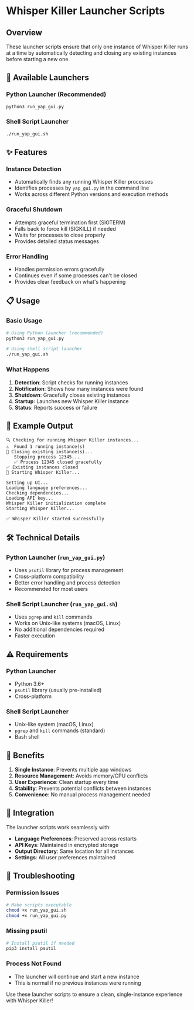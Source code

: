 # Whisper Killer Launcher Scripts

## Overview

These launcher scripts ensure that only one instance of Whisper Killer runs at a time by automatically detecting and closing any existing instances before starting a new one.

## 🚀 **Available Launchers**

### **Python Launcher** (Recommended)
```bash
python3 run_yap_gui.py
```

### **Shell Script Launcher**
```bash
./run_yap_gui.sh
```

## ✨ **Features**

### **Instance Detection**
- Automatically finds any running Whisper Killer processes
- Identifies processes by `yap_gui.py` in the command line
- Works across different Python versions and execution methods

### **Graceful Shutdown**
- Attempts graceful termination first (SIGTERM)
- Falls back to force kill (SIGKILL) if needed
- Waits for processes to close properly
- Provides detailed status messages

### **Error Handling**
- Handles permission errors gracefully
- Continues even if some processes can't be closed
- Provides clear feedback on what's happening

## 📋 **Usage**

### **Basic Usage**
```bash
# Using Python launcher (recommended)
python3 run_yap_gui.py

# Using shell script launcher
./run_yap_gui.sh
```

### **What Happens**
1. **Detection**: Script checks for running instances
2. **Notification**: Shows how many instances were found
3. **Shutdown**: Gracefully closes existing instances
4. **Startup**: Launches new Whisper Killer instance
5. **Status**: Reports success or failure

## 🔧 **Example Output**

```
🔍 Checking for running Whisper Killer instances...
⚠️  Found 1 running instance(s)
🔄 Closing existing instance(s)...
   Stopping process 12345...
   ✅ Process 12345 closed gracefully
✅ Existing instances closed
🚀 Starting Whisper Killer...

Setting up UI...
Loading language preferences...
Checking dependencies...
Loading API key...
Whisper Killer initialization complete
Starting Whisper Killer...

✅ Whisper Killer started successfully
```

## 🛠 **Technical Details**

### **Python Launcher** (`run_yap_gui.py`)
- Uses `psutil` library for process management
- Cross-platform compatibility
- Better error handling and process detection
- Recommended for most users

### **Shell Script Launcher** (`run_yap_gui.sh`)
- Uses `pgrep` and `kill` commands
- Works on Unix-like systems (macOS, Linux)
- No additional dependencies required
- Faster execution

## ⚠️ **Requirements**

### **Python Launcher**
- Python 3.6+
- `psutil` library (usually pre-installed)
- Cross-platform

### **Shell Script Launcher**
- Unix-like system (macOS, Linux)
- `pgrep` and `kill` commands (standard)
- Bash shell

## 🎯 **Benefits**

1. **Single Instance**: Prevents multiple app windows
2. **Resource Management**: Avoids memory/CPU conflicts
3. **User Experience**: Clean startup every time
4. **Stability**: Prevents potential conflicts between instances
5. **Convenience**: No manual process management needed

## 🔄 **Integration**

The launcher scripts work seamlessly with:
- **Language Preferences**: Preserved across restarts
- **API Keys**: Maintained in encrypted storage
- **Output Directory**: Same location for all instances
- **Settings**: All user preferences maintained

## 🚨 **Troubleshooting**

### **Permission Issues**
```bash
# Make scripts executable
chmod +x run_yap_gui.sh
chmod +x run_yap_gui.py
```

### **Missing psutil**
```bash
# Install psutil if needed
pip3 install psutil
```

### **Process Not Found**
- The launcher will continue and start a new instance
- This is normal if no previous instances were running

Use these launcher scripts to ensure a clean, single-instance experience with Whisper Killer! 